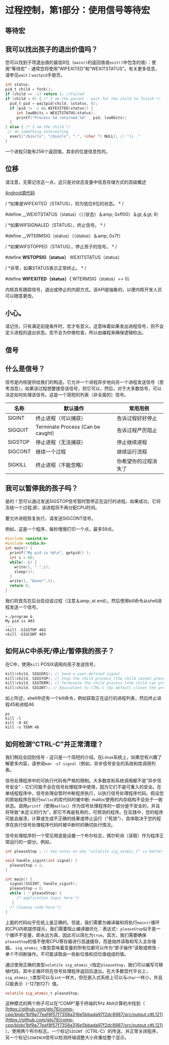 # 过程控制，第1部分：使用信号等待宏

## 等待宏

## 我可以找出孩子的退出价值吗？

您可以找到子项退出值的最低8位（`main()`的返回值或`exit()`中包含的值）：使用“等待宏” - 通常您将使用“WIFEXITED”和“WEXITSTATUS”。有关更多信息，请参见`wait` / `waitpid`手册页。

```c
int status;
pid_t child = fork();
if (child == -1) return 1; //Failed
if (child > 0) { /* I am the parent - wait for the child to finish */
  pid_t pid = waitpid(child, &status, 0);
  if (pid != -1 && WIFEXITED(status)) {
     int low8bits = WEXITSTATUS(status);
     printf("Process %d returned %d" , pid, low8bits);
  }
} else { /* I am the child */
 // do something interesting
  execl("/bin/ls", "/bin/ls", ".", (char *) NULL); // "ls ."
}
```

一个进程只能有256个返回值，其余的位是信息性的。

## 位移

请注意，无需记住这一点，这只是对状态变量中信息存储方式的高级概述

[Android源代码](https://android.googlesource.com/platform/prebuilts/gcc/linuxx86/host/i686-linux-glibc2.7-%0A4.6/+/tools_r20/sysroot/usr/include/bits/waitstatus.h)

/ *如果是WIFEXITED（STATUS），则为低位8位的状态。 * /

#define __WEXITSTATUS（status）（（（状态）＆amp; 0xff00）＆gt;＆gt; 8）

/ *如果WIFSIGNALED（STATUS），终止信号。 * /

#define __WTERMSIG（status）（（status）＆amp; 0x7f）

/ *如果WIFSTOPPED（STATUS），停止孩子的信号。 * /

#define __WSTOPSIG（status）__ WEXITSTATUS（status）

/ *非零，如果STATUS表示正常终止。 * /

#define __WIFEXITED（status）（__ WTERMSIG（status）== 0）

内核具有跟踪信号，退出或停止的内部方式。该API是抽象的，以便内核开发人员可以随意更改。

## 小心。

请记住，只有满足前提条件时，宏才有意义。这意味着如果发出进程信号，则不会定义进程的退出状态。宏不会为你做检查，所以由编程来确保逻辑检出。

## 信号

## 什么是信号？

信号是内核提供给我们的构造。它允许一个进程异步地向另一个进程发送信号（思考消息）。如果该过程想要接受该信号，则它可以，然后，对于大多数信号，可以决定如何处理该信号。这是一个简短的列表（非全面的）信号。

| 名称 | 默认操作 | 常用用例 |
| --- | --- | --- |
| SIGINT | 终止进程（可以捕获） | 告诉过程好好停止 |
| SIGQUIT | Terminate Process (Can be caught) | 告诉过程严厉阻止 |
| SIGSTOP | 停止进程（无法捕获） | 停止继续进程 |
| SIGCONT | 继续一个过程 | 继续运行流程 |
| SIGKILL | 终止进程（不能忽略） | 你希望你的过程消失了 |

## 我可以暂停我的孩子吗？

是的！您可以通过发送SIGSTOP信号暂时暂停正在运行的进程。如果成功，它将冻结一个过程;即，该进程将不再分配CPU时间。

要允许进程恢复执行，请发送SIGCONT信号。

例如，这是一个程序，每秒慢慢打印一个点，最多59点。

```c
#include <unistd.h>
#include <stdio.h>
int main() {
  printf("My pid is %d\n", getpid() );
  int i = 60;
  while(--i) { 
    write(1, ".",1);
    sleep(1);
  }
  write(1, "Done!",5);
  return 0;
}
```

我们将首先在后台启动该过程（注意＆amp; at end）。然后使用kill命令从shell进程发送一个信号。

```
>./program &
My pid is 403
...
>kill -SIGSTOP 403
>kill -SIGCONT 403 
```

## 如何从C中杀死/停止/暂停我的孩子？

在C中，使用`kill` POSIX调用向孩子发送信号，

```c
kill(child, SIGUSR1); // Send a user-defined signal
kill(child, SIGSTOP); // Stop the child process (the child cannot prevent this)
kill(child, SIGTERM); // Terminate the child process (the child can prevent this)
kill(child, SIGINT); // Equivalent to CTRL-C (by default closes the process)
```

如上所述，shell中还有一个kill命令，例如获取正在运行的进程列表，然后终止进程45和进程46

```
ps
kill -l 
kill -9 45
kill -s TERM 46 
```

## 如何检测“CTRL-C”并正常清理？

我们稍后会回到信号 - 这只是一个简短的介绍。在Linux系统上，如果您有兴趣了解更多内容，请参阅`man -s7 signal`（例如，异步信号安全的系统和库调用列表。

信号处理程序中的可执行代码有严格的限制。大多数库和系统调用都不是“异步信号安全” - 它们可能不会在信号处理程序中使用，因为它们不是可重入的安全。在单线程程序中，信号处理会暂时中断程序执行，以执行信号处理程序代码。假设您的原始程序在执行`malloc`的库代码时被中断; malloc使用的内存结构不会处于一致状态。调用`printf`（使用`malloc`）作为信号处理程序的一部分是不安全的，并且将导致“未定义的行为”，即它不再是有用的，可预测的程序。在实践中，您的程序可能会崩溃，计算或生成不正确的结果或停止运行（“死锁”），具体取决于您的程序在执行信号处理程序代码时被中断时的确切执行情况。

信号处理程序的一个常见用途是设置一个布尔标志，偶尔轮询（读取）作为程序正常运行的一部分。例如，

```c
int pleaseStop ; // See notes on why "volatile sig_atomic_t" is better

void handle_sigint(int signal) {
  pleaseStop = 1;
}

int main() {
  signal(SIGINT, handle_sigint);
  pleaseStop = 0;
  while ( ! pleaseStop) { 
     /* application logic here */ 
   }
  /* cleanup code here */
}
```

上面的代码似乎在纸上是正确的。但是，我们需要为编译器和将执行`main()`循环的CPU内核提供提示。我们需要阻止编译器优化：表达式`! pleaseStop`似乎是一个循环不变量，即永远为真，因此可以简化为`true`。其次，我们需要确保`pleaseStop`的值不使用CPU寄存器进行高速缓存，而是始终读取和写入主存储器。 `sig_atomic_t`类型意味着变量的所有位都可以作为“原子操作”读取或修改 - 单个不间断操作。不可能读取由一些新位值和旧位值组成的值。

通过使用正确的类型`volatile sig_atomic_t`指定`pleaseStop`，我们可以编写可移植代码，其中主循环将在信号处理程序返回后退出。在大多数现代平台上，`sig_atomic_t`类型可以与`int`一样大，但在嵌入式系统上可以与`char`一样小，并且只能表示（-127到127）值。

```c
volatile sig_atomic_t pleaseStop;
```

这种模式的两个例子可以在“COMP”基于终端的1Hz 4bit计算机中找到（ [https://github.com/gto76/comp-cpp/blob/1bf9a77eaf8f57f7358a316e5bbada97f2dc8987/src/output.c#L121](https://github.com/gto76/comp-cpp/blob/1bf9a77eaf8f57f7358a316e5bbada97f2dc8987/src/output.c#L121) ）。使用两个布尔标志。一个标记`SIGINT`（CTRL-C）的传送，并正常关闭程序，另一个标记`SIGWINCH`信号以检测终端调整大小并重绘整个显示。